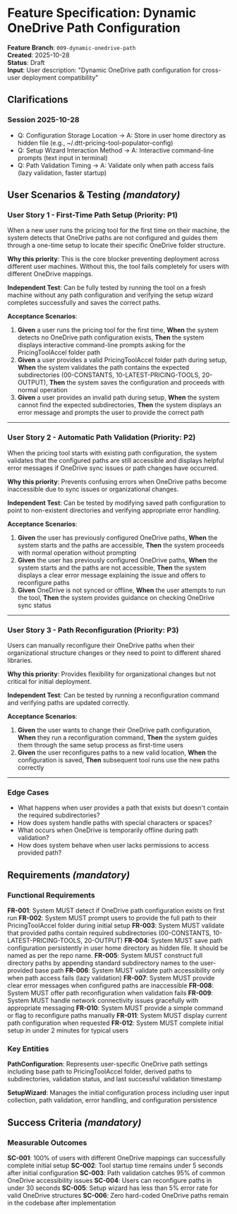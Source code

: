 # Feature Specification: Dynamic OneDrive Path Configuration

**Feature Branch**: `009-dynamic-onedrive-path`  
**Created**: 2025-10-28  
**Status**: Draft  
**Input**: User description: "Dynamic OneDrive path configuration for cross-user deployment compatibility"

## Clarifications

### Session 2025-10-28

- Q: Configuration Storage Location → A: Store in user home directory as hidden file (e.g., ~/.dtt-pricing-tool-populator-config)
- Q: Setup Wizard Interaction Method → A: Interactive command-line prompts (text input in terminal)
- Q: Path Validation Timing → A: Validate only when path access fails (lazy validation, faster startup)

## User Scenarios & Testing *(mandatory)*

### User Story 1 - First-Time Path Setup (Priority: P1)

When a new user runs the pricing tool for the first time on their machine, the system detects that OneDrive paths are not configured and guides them through a one-time setup to locate their specific OneDrive folder structure.

**Why this priority**: This is the core blocker preventing deployment across different user machines. Without this, the tool fails completely for users with different OneDrive mappings.

**Independent Test**: Can be fully tested by running the tool on a fresh machine without any path configuration and verifying the setup wizard completes successfully and saves the correct paths.

**Acceptance Scenarios**:

1. **Given** a user runs the pricing tool for the first time, **When** the system detects no OneDrive path configuration exists, **Then** the system displays interactive command-line prompts asking for the PricingToolAccel folder path
2. **Given** a user provides a valid PricingToolAccel folder path during setup, **When** the system validates the path contains the expected subdirectories (00-CONSTANTS, 10-LATEST-PRICING-TOOLS, 20-OUTPUT), **Then** the system saves the configuration and proceeds with normal operation
3. **Given** a user provides an invalid path during setup, **When** the system cannot find the expected subdirectories, **Then** the system displays an error message and prompts the user to provide the correct path

---

### User Story 2 - Automatic Path Validation (Priority: P2)

When the pricing tool starts with existing path configuration, the system validates that the configured paths are still accessible and displays helpful error messages if OneDrive sync issues or path changes have occurred.

**Why this priority**: Prevents confusing errors when OneDrive paths become inaccessible due to sync issues or organizational changes.

**Independent Test**: Can be tested by modifying saved path configuration to point to non-existent directories and verifying appropriate error handling.

**Acceptance Scenarios**:

1. **Given** the user has previously configured OneDrive paths, **When** the system starts and the paths are accessible, **Then** the system proceeds with normal operation without prompting
2. **Given** the user has previously configured OneDrive paths, **When** the system starts and the paths are not accessible, **Then** the system displays a clear error message explaining the issue and offers to reconfigure paths
3. **Given** OneDrive is not synced or offline, **When** the user attempts to run the tool, **Then** the system provides guidance on checking OneDrive sync status

---

### User Story 3 - Path Reconfiguration (Priority: P3)

Users can manually reconfigure their OneDrive paths when their organizational structure changes or they need to point to different shared libraries.

**Why this priority**: Provides flexibility for organizational changes but not critical for initial deployment.

**Independent Test**: Can be tested by running a reconfiguration command and verifying paths are updated correctly.

**Acceptance Scenarios**:

1. **Given** the user wants to change their OneDrive path configuration, **When** they run a reconfiguration command, **Then** the system guides them through the same setup process as first-time users
2. **Given** the user reconfigures paths to a new valid location, **When** the configuration is saved, **Then** subsequent tool runs use the new paths correctly

---

### Edge Cases

- What happens when user provides a path that exists but doesn't contain the required subdirectories?
- How does system handle paths with special characters or spaces?
- What occurs when OneDrive is temporarily offline during path validation?
- How does system behave when user lacks permissions to access provided path?

## Requirements *(mandatory)*

### Functional Requirements

**FR-001**: System MUST detect if OneDrive path configuration exists on first run
**FR-002**: System MUST prompt users to provide the full path to their PricingToolAccel folder during initial setup
**FR-003**: System MUST validate that provided paths contain required subdirectories (00-CONSTANTS, 10-LATEST-PRICING-TOOLS, 20-OUTPUT)
**FR-004**: System MUST save path configuration persistently in user home directory as hidden file. It should be named as per the repo name. 
**FR-005**: System MUST construct full directory paths by appending standard subdirectory names to the user-provided base path
**FR-006**: System MUST validate path accessibility only when path access fails (lazy validation)
**FR-007**: System MUST provide clear error messages when configured paths are inaccessible
**FR-008**: System MUST offer path reconfiguration when validation fails
**FR-009**: System MUST handle network connectivity issues gracefully with appropriate messaging
**FR-010**: System MUST provide a simple command or flag to reconfigure paths manually
**FR-011**: System MUST display current path configuration when requested
**FR-012**: System MUST complete initial setup in under 2 minutes for typical users

### Key Entities

**PathConfiguration**: Represents user-specific OneDrive path settings including base path to PricingToolAccel folder, derived paths to subdirectories, validation status, and last successful validation timestamp

**SetupWizard**: Manages the initial configuration process including user input collection, path validation, error handling, and configuration persistence

## Success Criteria *(mandatory)*

### Measurable Outcomes

**SC-001**: 100% of users with different OneDrive mappings can successfully complete initial setup
**SC-002**: Tool startup time remains under 5 seconds after initial configuration
**SC-003**: Path validation catches 95% of common OneDrive accessibility issues
**SC-004**: Users can reconfigure paths in under 30 seconds
**SC-005**: Setup wizard has less than 5% error rate for valid OneDrive structures
**SC-006**: Zero hard-coded OneDrive paths remain in the codebase after implementation
